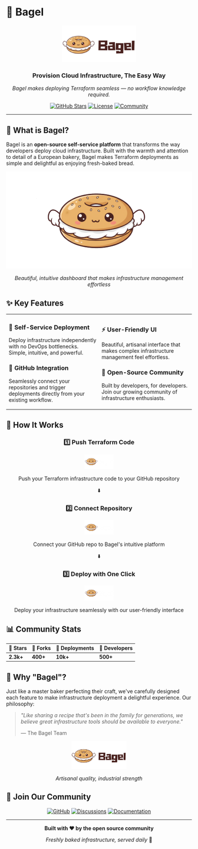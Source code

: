 # 🥯 Bagel

<div align="center">
  <img src="./Logo/Bagel-v1.0.1-LightMode.png" alt="Bagel Logo" width="200"/>
  
  ### Provision Cloud Infrastructure, The Easy Way
  
  *Bagel makes deploying Terraform seamless — no workflow knowledge required.*
  
  [![GitHub Stars](https://img.shields.io/github/stars/bagel-org/bagel?style=for-the-badge&logo=github&color=f5cb5c)](https://github.com/bagel-org/bagel)
  [![License](https://img.shields.io/badge/license-MIT-f5cb5c?style=for-the-badge)](LICENSE)
  [![Community](https://img.shields.io/badge/join-community-cd9c20?style=for-the-badge&logo=discord)](https://discord.gg/bagel)
</div>

---

## 🌟 What is Bagel?

Bagel is an **open-source self-service platform** that transforms the way developers deploy cloud infrastructure. Built with the warmth and attention to detail of a European bakery, Bagel makes Terraform deployments as simple and delightful as enjoying fresh-baked bread.

<div align="center">
  <img src="./public/bagel-favicon.png" alt="Bagel Dashboard Preview" width="600"/>
  <p><em>Beautiful, intuitive dashboard that makes infrastructure management effortless</em></p>
</div>

## ✨ Key Features

<table>
<tr>
<td width="50%">

### 🔄 **Self-Service Deployment**
Deploy infrastructure independently with no DevOps bottlenecks. Simple, intuitive, and powerful.

### 🔗 **GitHub Integration** 
Seamlessly connect your repositories and trigger deployments directly from your existing workflow.

</td>
<td width="50%">

### ⚡ **User-Friendly UI**
Beautiful, artisanal interface that makes complex infrastructure management feel effortless.

### 👥 **Open-Source Community**
Built by developers, for developers. Join our growing community of infrastructure enthusiasts.

</td>
</tr>
</table>

## 🚀 How It Works

<div align="center">
  
  ### 1️⃣ **Push Terraform Code**
  <img src="./Logo/Bagel-v1.0.1-DarkMode.png" alt="Step 1" width="80"/>
  
  Push your Terraform infrastructure code to your GitHub repository
  
  ⬇️
  
  ### 2️⃣ **Connect Repository**
  <img src="./Logo/Bagel-v1.0.1-DarkMode.png" alt="Step 2" width="80"/>
  
  Connect your GitHub repo to Bagel's intuitive platform
  
  ⬇️
  
  ### 3️⃣ **Deploy with One Click**
  <img src="./Logo/Bagel-v1.0.1-DarkMode.png" alt="Step 3" width="80"/>
  
  Deploy your infrastructure seamlessly with our user-friendly interface

</div>

## 📊 Community Stats

<div align="center">
  
  | 🌟 Stars | 🍴 Forks | 🚀 Deployments | 👥 Developers |
  |----------|----------|-----------------|----------------|
  | **2.3k+** | **400+** | **10k+** | **500+** |
  
</div>

## 🍞 Why "Bagel"?

Just like a master baker perfecting their craft, we've carefully designed each feature to make infrastructure deployment a delightful experience. Our philosophy:

> *"Like sharing a recipe that's been in the family for generations, we believe great infrastructure tools should be available to everyone."*
> 
> — The Bagel Team

<div align="center">
  <img src="./Logo/Bagel-v1.0.1-LightMode.png" alt="Artisanal Quality" width="150"/>
  <p><em>Artisanal quality, industrial strength</em></p>
</div>

## 🤝 Join Our Community

<div align="center">
  
  [![GitHub](https://img.shields.io/badge/GitHub-bagel--org/bagel-f5cb5c?style=for-the-badge&logo=github)](https://github.com/bagel-org/bagel)
  [![Discussions](https://img.shields.io/badge/Discussions-Join%20Us-cd9c20?style=for-the-badge&logo=github)](https://github.com/bagel-org/bagel/discussions)
  [![Documentation](https://img.shields.io/badge/Docs-Read%20More-f2ecdd?style=for-the-badge&logo=gitbook)](https://docs.bagel.dev)
  
</div>

---

<div align="center">
  
  **Built with ❤️ by the open source community**
  
  *Freshly baked infrastructure, served daily* 🥯
  
</div>

